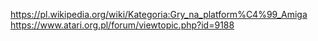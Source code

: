 https://pl.wikipedia.org/wiki/Kategoria:Gry_na_platform%C4%99_Amiga
https://www.atari.org.pl/forum/viewtopic.php?id=9188
